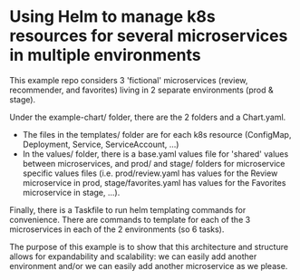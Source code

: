 # Using Helm to manage k8s resources for several microservices in multiple environments

This example repo considers 3 'fictional' microservices (review, recommender, and favorites) living in 2 separate environments (prod & stage).

Under the example-chart/ folder, there are the 2 folders and a Chart.yaml.
- The files in the templates/ folder are for each k8s resource (ConfigMap, Deployment, Service, ServiceAccount, ...)
- In the values/ folder, there is a base.yaml values file for 'shared' values between microservices, and prod/ and stage/ folders for microservice specific values files (i.e. prod/review.yaml has values for the Review microservice in prod, stage/favorites.yaml has values for the Favorites microservice in stage, ...).

Finally, there is a Taskfile to run helm templating commands for convenience. There are commands to template for each of the 3 microservices in each of the 2 environments (so 6 tasks).

The purpose of this example is to show that this architecture and structure allows for expandability and scalability: we can easily add another environment and/or we can easily add another microservice as we please.
